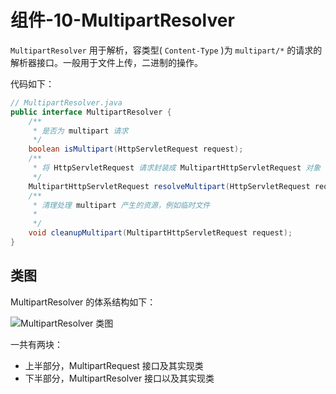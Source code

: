 # 组件-10-MultipartResolver

`MultipartResolver` 用于解析，容类型( `Content-Type` )为 `multipart/*` 的请求的解析器接口。一般用于文件上传，二进制的操作。

代码如下：

```java
// MultipartResolver.java
public interface MultipartResolver {
    /**
     * 是否为 multipart 请求
     */
    boolean isMultipart(HttpServletRequest request);
    /**
     * 将 HttpServletRequest 请求封装成 MultipartHttpServletRequest 对象
     */
    MultipartHttpServletRequest resolveMultipart(HttpServletRequest request) throws MultipartException;
    /**
     * 清理处理 multipart 产生的资源，例如临时文件
     *
     */
    void cleanupMultipart(MultipartHttpServletRequest request);
}
```



## 类图

MultipartResolver 的体系结构如下：

![MultipartResolver 类图](http://static2.iocoder.cn/images/Spring/2022-06-16/01.png)

一共有两块：

- 上半部分，MultipartRequest 接口及其实现类
- 下半部分，MultipartResolver 接口以及其实现类